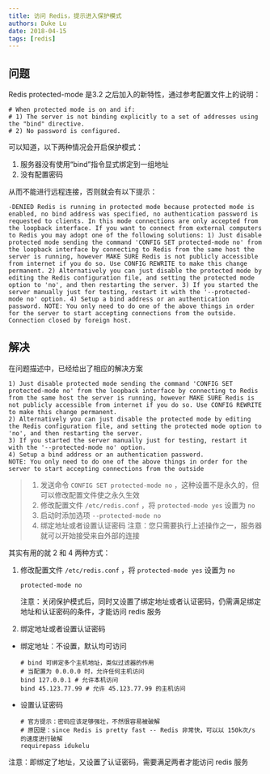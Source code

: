 ```yaml
---
title: 访问 Redis，提示进入保护模式
authors: Duke Lu
date: 2018-04-15
tags: [redis]
---
```


## 问题
Redis protected-mode 是3.2 之后加入的新特性，通过参考配置文件上的说明：
```
# When protected mode is on and if:
# 1) The server is not binding explicitly to a set of addresses using the "bind" directive.
# 2) No password is configured.
```
可以知道，以下两种情况会开启保护模式：
1. 服务器没有使用“bind”指令显式绑定到一组地址
2. 没有配置密码

从而不能进行远程连接，否则就会有以下提示：
```
-DENIED Redis is running in protected mode because protected mode is enabled, no bind address was specified, no authentication password is requested to clients. In this mode connections are only accepted from the loopback interface. If you want to connect from external computers to Redis you may adopt one of the following solutions: 1) Just disable protected mode sending the command 'CONFIG SET protected-mode no' from the loopback interface by connecting to Redis from the same host the server is running, however MAKE SURE Redis is not publicly accessible from internet if you do so. Use CONFIG REWRITE to make this change permanent. 2) Alternatively you can just disable the protected mode by editing the Redis configuration file, and setting the protected mode option to 'no', and then restarting the server. 3) If you started the server manually just for testing, restart it with the '--protected-mode no' option. 4) Setup a bind address or an authentication password. NOTE: You only need to do one of the above things in order for the server to start accepting connections from the outside.
Connection closed by foreign host.
```

## 解决
在问题描述中，已经给出了相应的解决方案
```
1) Just disable protected mode sending the command 'CONFIG SET protected-mode no' from the loopback interface by connecting to Redis from the same host the server is running, however MAKE SURE Redis is not publicly accessible from internet if you do so. Use CONFIG REWRITE to make this change permanent. 
2) Alternatively you can just disable the protected mode by editing the Redis configuration file, and setting the protected mode option to 'no', and then restarting the server. 
3) If you started the server manually just for testing, restart it with the '--protected-mode no' option. 
4) Setup a bind address or an authentication password. 
NOTE: You only need to do one of the above things in order for the server to start accepting connections from the outside
```

> 1. 发送命令 `CONFIG SET protected-mode no` ，这种设置不是永久的，但可以修改配置文件使之永久生效
> 2. 修改配置文件 `/etc/redis.conf` ，将 `protected-mode yes` 设置为 `no`
> 3. 启动时添加选项 `--protected-mode no`
> 4. 绑定地址或者设置认证密码
> 注意：您只需要执行上述操作之一，服务器就可以开始接受来自外部的连接

其实有用的就 2 和 4 两种方式：
1. 修改配置文件 `/etc/redis.conf` ，将 `protected-mode yes` 设置为 `no`
    ```
    protected-mode no
    ```
    注意：关闭保护模式后，同时又设置了绑定地址或者认证密码，仍需满足绑定地址和认证密码的条件，才能访问 redis 服务

2. 绑定地址或者设置认证密码
- 绑定地址：不设置，默认均可访问
    ```
    # bind 可绑定多个主机地址，类似过滤器的作用
    # 当配置为 0.0.0.0 时，允许任何主机访问
    bind 127.0.0.1 # 允许本机访问
    bind 45.123.77.99 # 允许 45.123.77.99 的主机访问
    ```

- 设置认证密码
    ```
    # 官方提示：密码应该足够强壮，不然很容易被破解
    # 原因是：since Redis is pretty fast -- Redis 非常快，可以以 150k次/s 的速度进行破解
    requirepass idukelu
    ```

注意：即绑定了地址，又设置了认证密码，需要满足两者才能访问 redis 服务